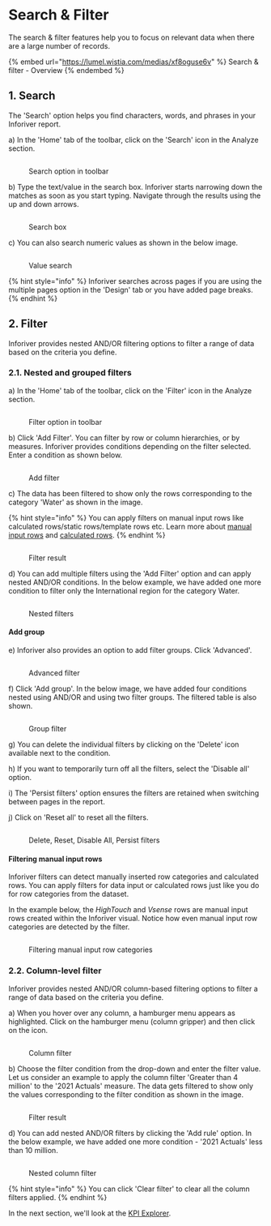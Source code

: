 # Search & Filter

The search & filter features help you to focus on relevant data when there are a large number of records.

{% embed url="https://lumel.wistia.com/medias/xf8oguse6v" %}
Search & filter - Overview
{% endembed %}

## 1. Search

The 'Search' option helps you find characters, words, and phrases in your Inforiver report.

a) In the 'Home' tab of the toolbar, click on the 'Search' icon in the Analyze section.

<figure><img src="../../../.gitbook/assets/Search (2).png" alt=""><figcaption><p>Search option in toolbar</p></figcaption></figure>

b) Type the text/value in the search box. Inforiver starts narrowing down the matches as soon as you start typing. Navigate through the results using the up and down arrows.

<figure><img src="../../../.gitbook/assets/SearchBox.png" alt=""><figcaption><p>Search box</p></figcaption></figure>

c) You can also search numeric values as shown in the below image.

<figure><img src="../../../.gitbook/assets/ValueSearch.png" alt=""><figcaption><p>Value search</p></figcaption></figure>

{% hint style="info" %}
Inforiver searches across pages if you are using the multiple pages option in the 'Design' tab or you have added page breaks.&#x20;
{% endhint %}

## 2. Filter

Inforiver provides nested AND/OR filtering options to filter a range of data based on the criteria you define.

### 2.1. Nested and grouped filters

a) In the 'Home' tab of the toolbar, click on the 'Filter' icon in the Analyze section.

<figure><img src="../../../.gitbook/assets/Filter.png" alt=""><figcaption><p>Filter option in toolbar</p></figcaption></figure>

b) Click 'Add Filter'. You can filter by row or column hierarchies, or by measures. Inforiver provides conditions depending on the filter selected. Enter a condition as shown below.

<figure><img src="../../../.gitbook/assets/Addfilter2.png" alt=""><figcaption><p>Add filter</p></figcaption></figure>

c) The data has been filtered to show only the rows corresponding to the category 'Water' as shown in the image.

{% hint style="info" %}
You can apply filters on manual input rows like calculated rows/static rows/template rows etc. Learn more about [manual input rows](../../4.-adding-business-logic-and-formulae/insert-manual-input-rows.md) and [calculated rows](../../4.-adding-business-logic-and-formulae/insert-calculated-rows/).
{% endhint %}

<figure><img src="../../../.gitbook/assets/FilterResult (2).png" alt=""><figcaption><p>Filter result</p></figcaption></figure>

d) You can add multiple filters using the 'Add Filter' option and can apply nested AND/OR conditions. In the below example, we have added one more condition to filter only the International region for the category Water.

<figure><img src="../../../.gitbook/assets/NestedFilters.png" alt=""><figcaption><p>Nested filters</p></figcaption></figure>

#### Add group

e) Inforiver also provides an option to add filter groups. Click 'Advanced'.&#x20;

<figure><img src="../../../.gitbook/assets/Advanced filter1.png" alt=""><figcaption><p>Advanced filter</p></figcaption></figure>

f) Click 'Add group'. In the below image, we have added four conditions nested using AND/OR and using two filter groups. The filtered table is also shown.

<figure><img src="../../../.gitbook/assets/GroupFilter (1).png" alt=""><figcaption><p>Group filter</p></figcaption></figure>

g) You can delete the individual filters by clicking on the 'Delete' icon available next to the condition.

h) If you want to temporarily turn off all the filters, select the 'Disable all' option.

i) The 'Persist filters' option ensures the filters are retained when switching between pages in the report.&#x20;

j) Click on 'Reset all' to reset all the filters.

<figure><img src="../../../.gitbook/assets/Delete1.png" alt=""><figcaption><p>Delete, Reset, Disable All, Persist filters</p></figcaption></figure>

#### Filtering manual input rows

Inforiver filters can detect manually inserted row categories and calculated rows. You can apply filters for data input or calculated rows just like you do for row categories from the dataset.

In the example below, the _HighTouch_ and _Vsense_ rows are manual input rows created within the Inforiver visual. Notice how even manual input row categories are detected by the filter.

<figure><img src="../../../.gitbook/assets/image (1) (1) (1) (1) (1) (1) (1) (1) (1) (1) (1) (1) (1) (1) (1) (1) (1) (1) (1) (1) (1) (1) (1) (1) (1) (1) (1) (1) (1) (1) (1) (1) (1) (1) (1) (1) (1) (1) (1) (1) (1) (1) (1) (1) (1) (1) (1) (1) (1) (1) (1) (1) (1) (1) (1) (1) (1) (1) (1) (1) (1).png" alt=""><figcaption><p>Filtering manual input row categories</p></figcaption></figure>

### 2.2. Column-level filter

Inforiver provides nested AND/OR column-based filtering options to filter a range of data based on the criteria you define.&#x20;

a) When you hover over any column, a hamburger menu appears as highlighted. Click on the hamburger menu (column gripper) and then click on the<img src="../../../.gitbook/assets/image (842).png" alt="" data-size="line"> icon.

<figure><img src="../../../.gitbook/assets/Filter4.png" alt=""><figcaption><p>Column filter</p></figcaption></figure>

b) Choose the filter condition from the drop-down and enter the filter value. Let us consider an example to apply the column filter 'Greater than 4 million' to the '2021 Actuals' measure. The data gets filtered to show only the values corresponding to the filter condition as shown in the image.

<figure><img src="../../../.gitbook/assets/Filterresult2.png" alt=""><figcaption><p>Filter result</p></figcaption></figure>

d) You can add nested AND/OR filters by clicking the 'Add rule' option. In the below example, we have added one more condition - '2021 Actuals' less than 10 million.

<figure><img src="../../../.gitbook/assets/NEstedColumnFilter1.png" alt=""><figcaption><p>Nested column filter</p></figcaption></figure>

{% hint style="info" %}
You can click 'Clear filter' to clear all the column filters applied.
{% endhint %}

In the next section, we'll look at the [KPI Explorer](explorer.md).&#x20;
